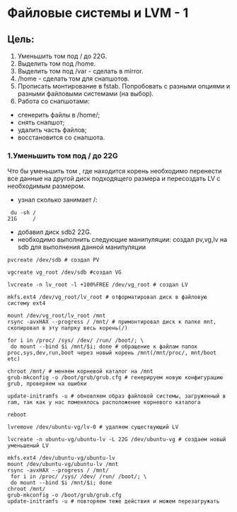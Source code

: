 # Файловые системы и LVM - 1
## Цель:
1. Уменьшить том под / до 22G.
2. Выделить том под /home.
3. Выделить том под /var - сделать в mirror.
4. /home - сделать том для снапшотов.
5. Прописать монтирование в fstab. Попробовать с разными опциями и разными файловыми системами (на выбор).
6. Работа со снапшотами:
 - сгенерить файлы в /home/;
 - снять снапшот;
 - удалить часть файлов;
 - восстановится со снапшота.
### 1.Уменьшить том под / до 22G
Что бы уменьшить том , где находится корень необходимо перенести все данные на другой диск подходящего размера и пересоздать LV с необходимым размером.
 - узнал сколько занимает /:
```
 du -sh /
21G     /
```
 - добавил диск sdb2 22G.
 - необходимо выполнить следующие манипуляции:
создал pv,vg,lv на sdb для выполнения данной манипуляции
```
pvcreate /dev/sdb # создал PV
```
```
vgcreate vg_root /dev/sdb #создал VG
```
```
lvcreate -n lv_root -l +100%FREE /dev/vg_root # создал LV
```
```
mkfs.ext4 /dev/vg_root/lv_root # отформатировал диск в файловую систему ext4
```
```
mount /dev/vg_root/lv_root /mnt
rsync -avxHAX --progress / /mnt/ # примонтировал диск к папке mnt, скопировал в эту папрку весь корень(/)
```
```
for i in /proc/ /sys/ /dev/ /run/ /boot/; \
 do mount --bind $i /mnt/$i; done # обращение к файлам папок proc,sys,dev,run,boot через новый корень /mnt(/mnt/proc/, mnt/boot etc) 
```
```
chroot /mnt/ # меняем корневой каталог на /mnt
grub-mkconfig -o /boot/grub/grub.cfg # генерируем новую конфигурацию grub, проверяем на ошибки
```
```
update-initramfs -u # обновляем образ файловой системы, загруженный в ram, так как у нас поменялось расположение корневого каталога
```
```
reboot
```
```
lvremove /dev/ubuntu-vg/lv-0 # удаляем существующий LV
```
```
lvcreate -n ubuntu-vg/ubuntu-lv -L 22G /dev/ubuntu-vg # создаем новый уменьшеный LV
```
```
mkfs.ext4 /dev/ubuntu-vg/ubuntu-lv 
mount /dev/ubuntu-vg/ubuntu-lv /mnt
rsync -avxHAX --progress / /mnt/
 for i in /proc/ /sys/ /dev/ /run/ /boot/; \
 do mount --bind $i /mnt/$i; done
chroot /mnt/
grub-mkconfig -o /boot/grub/grub.cfg
update-initramfs -u # повторяем теже действия и можем перезагружать
```
```
